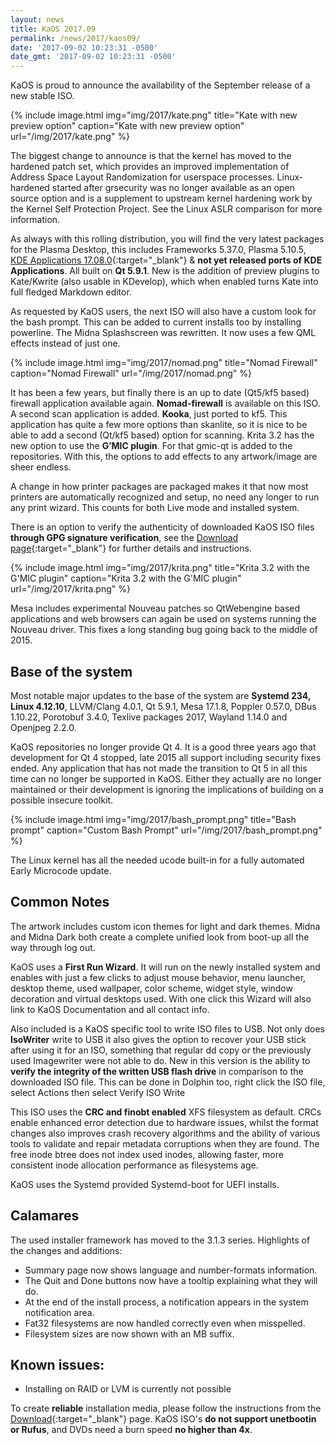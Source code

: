```yaml
---
layout: news
title: KaOS 2017.09
permalink: /news/2017/kaos09/
date: '2017-09-02 10:23:31 -0500'
date_gmt: '2017-09-02 10:23:31 -0500'
---
```

KaOS is proud to announce the availability of the September release of a new stable ISO.

{% include image.html
            img="img/2017/kate.png"
            title="Kate with new preview option"
            caption="Kate with new preview option"
            url="/img/2017/kate.png" %}

The biggest change to announce is that the kernel has moved to the hardened patch set, which provides an improved implementation of Address Space Layout Randomization for userspace processes. Linux-hardened started after grsecurity was no longer available as an open source option and is a supplement to upstream kernel hardening work by the Kernel Self Protection Project. See the Linux ASLR comparison for more information.            

As always with this rolling distribution, you will find the very latest packages for the Plasma Desktop, this includes Frameworks 5.37.0, Plasma 5.10.5, [KDE Applications 17.08.0](https://www.kde.org/announcements/announce-applications-17.08.0.php){:target="_blank"} & **not yet released ports of KDE Applications**. All built on **Qt 5.9.1**.  New is the addition of preview plugins to Kate/Kwrite (also usable in KDevelop), which when enabled turns Kate into full fledged Markdown editor.

As requested by KaOS users, the next ISO will also have a custom look for the bash prompt. This can be added to current installs too by installing powerline.  The Midna Splashscreen was rewritten. It now uses a few QML effects instead of just one.

{% include image.html
            img="img/2017/nomad.png"
            title="Nomad Firewall"
            caption="Nomad Firewall"
            url="/img/2017/nomad.png" %}

It has been a few years, but finally there is an up to date (Qt5/kf5 based) firewall application available again. **Nomad-firewall** is available on this ISO.  A second scan application is added. **Kooka**, just ported to kf5. This application has quite a few more options than skanlite, so it is nice to be able to add a second (Qt/kf5 based) option for scanning.  Krita 3.2 has the new option to use the **G’MIC plugin**. For that gmic-qt is added to the repositories. With this, the options to add effects to any artwork/image are sheer endless.

A change in how printer packages are packaged makes it that now most printers are automatically recognized and setup, no need any longer to run any print wizard.  This counts for both Live mode and installed system.
            
There is an option to verify the authenticity of downloaded KaOS ISO files **through GPG signature verification**, see the [Download page](https://kaosx.us/pages/download/#authenticity-check){:target="_blank"} for further details and instructions.

{% include image.html
            img="img/2017/krita.png"
            title="Krita 3.2 with the G'MIC plugin"
            caption="Krita 3.2 with the G'MIC plugin"
            url="/img/2017/krita.png" %}

Mesa includes experimental Nouveau patches so QtWebengine based applications and web browsers can again be used on systems running the Nouveau driver. This fixes a long standing bug going back to the middle of 2015.

## Base of the system
Most notable major updates to the base of the system are **Systemd 234, Linux 4.12.10**, LLVM/Clang 4.0.1, Qt 5.9.1, Mesa 17.1.8, Poppler 0.57.0, DBus 1.10.22, Porotobuf 3.4.0, Texlive packages 2017, Wayland 1.14.0 and Openjpeg 2.2.0.

KaOS repositories no longer provide Qt 4. It is a good three years ago that development for Qt 4 stopped, late 2015 all support including security fixes ended. Any application that has not made the transition to Qt 5 in all this time can no longer be supported in KaOS. Either they actually are no longer maintained or their development is ignoring the implications of building on a possible insecure toolkit.

{% include image.html
            img="img/2017/bash_prompt.png"
            title="Bash prompt"
            caption="Custom Bash Prompt"
            url="/img/2017/bash_prompt.png" %}

The Linux kernel has all the needed ucode built-in for a fully automated Early Microcode update. 

## Common Notes
The artwork includes custom icon themes for light and dark themes. Midna and Midna Dark both create a complete unified look from boot-up all the way through log out.

KaOS uses a **First Run Wizard**. It will run on the newly installed system and enables with just a few clicks to adjust mouse behavior, menu launcher, desktop theme, used wallpaper, color scheme, widget style, window decoration and virtual desktops used. With one click this Wizard will also link to KaOS Documentation and all contact info.

Also included is a KaOS specific tool to write ISO files to USB. Not only does **IsoWriter** write to USB it also gives the option to recover your USB stick after using it for an ISO, something that regular dd copy or the previously used Imagewriter were not able to do.  New in this version is the ability to **verify the integrity of the written USB flash drive** in comparison to the downloaded ISO file.  This can be done in Dolphin too, right click the ISO file, select Actions then select Verify ISO Write 

This ISO uses the **CRC and finobt enabled** XFS filesystem as default. CRCs enable enhanced error detection due to hardware issues, whilst the format changes also improves crash recovery algorithms and the ability of various tools to validate and repair metadata corruptions when they are found. The free inode btree does not index used inodes, allowing faster, more consistent inode allocation performance as filesystems age.

KaOS uses the Systemd provided Systemd-boot for UEFI installs.

## Calamares
The used installer framework has moved to the 3.1.3 series. Highlights of the changes and additions:

* Summary page now shows language and number-formats information.
* The Quit and Done buttons now have a tooltip explaining what they will do.
* At the end of the install process, a notification appears in the system notification area.
* Fat32 filesystems are now handled correctly even when misspelled.
* Filesystem sizes are now shown with an MB suffix.

## Known issues:
* Installing on RAID or LVM is currently not possible

To create **reliable** installation media, please follow the instructions from the [Download](http://kaosx.us/download/){:target="_blank"} page. KaOS ISO's **do not support unetbootin or Rufus**, and DVDs need a burn speed **no higher than 4x**.
